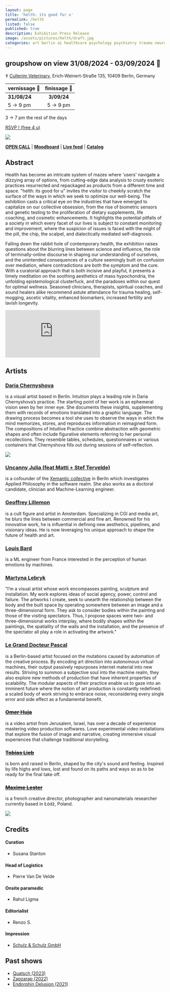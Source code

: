 ```yaml
---
layout: page
title: 'helth: its good for u'
permalink: /helth
listed: false
published: true
description: Exhibition Press Release
image: /assets/pictures/helth/draft.jpg
categories: art berlin ai healthcare psychology psychiatry trauma neurodivergency psychometry
---
```

## groupshow on view 31/08/2024 - 03/09/2024 :pill:

☤ [Culterim Veterinary](https://maps.app.goo.gl/n8wSqQJgBWbJH5cM9), Erich-Weinert-Straße 135, 10409 Berlin, Germany

| vernissage :syringe: | finissage :syringe:|
|----------|:--------:|
|  **31/08/24** | **3/09/24**  |
| 5 → 9 pm  | 5 → 9 pm  |

3 → 7 pm the rest of the days

<a href="https://forms.gle/2P5tKXJrkY6dEoga8" target="_blank" rel="noopener noreferrer" class="rsvp">RSVP ! (free 4 u)</a>

<img class='post-image' src="/assets/pictures/helth/draft.jpg">

  [**OPEN CALL**](https://www.instagram.com/p/C9M_rlPKYJq/) | [**Moodboard**](/assets/pdfs/helth_moodboard.pdf) | [**Live feed**](https://www.instagram.com/stories/highlights/18028619903001228/) | [**Catalog**](https://docs.google.com/spreadsheets/d/12iadk6rqcKg5T4r_tjgVPd2-8gRMnTSsnO2QnUgnTAs/edit?usp=drive_link)

## Abstract

Health has become an intricate system of mazes where 'users' navigate a dizzying array of options, from cutting-edge data analysis to crusty esoteric practices resurrected and repackaged as products from a different time and space. "helth: its good for u" invites the visitor to cheekily scratch the surface of the ways in which we seek to optimize our well-being. The exhibition casts a critical eye on the industries that have emerged to capitalize on our collective obsession, from the rise of biometric sensors and genetic testing to the proliferation of dietary supplements, life coaching, and cosmetic enhancements. It highlights the potential pitfalls of a society in which every facet of our lives is subject to constant monitoring and improvement, where the suspicion of issues is faced with the might of the pill, the chip, the scalpel, and dialectically mediated self-diagnosis.

Falling down the rabbit hole of contemporary health, the exhibition raises questions about the blurring lines between science and influence, the role of terminally-online discourse in shaping our understanding of ourselves, and the unintended consequences of a culture seemingly built on confusion over mediation, where contradictions are both the symptom and the cure. With a curatorial approach that is both incisive and playful, it presents a timely meditation on the soothing aesthetics of mass hypochondria, the unfolding epistemological clusterfuck, and the paradoxes within our quest for optimal wellness. Seasoned clinicians, therapists, spiritual coaches, and sound healers alike recommend astute attendance for trauma healing, self-mogging, ascetic vitality, enhanced biomarkers, increased fertility and lavish longevity.

<iframe class="post-video-reel" src="https://www.youtube.com/embed/kOuiJe5wKI4" frameborder="0" allowfullscreen></iframe>

## Artists

### [Daria Chernyshova](https://www.instagram.com/intuitive.practice/)

is a visual artist based in Berlin. Intuition plays a leading role in Daria Chernyshova’s practice. The starting point of her work is an ephemeral vision seen by her inner eye. She documents these insights, supplementing them with records of emotions translated into a graphic language. The drawing process becomes a tool she uses to observe the ways in which the mind memorizes, stores, and reproduces information in reimagined form. The compositions of Intuitive Practice combine abstraction with geometric shapes and often include figurative elements referring to her personal recollections. They resemble tables, schedules, questionnaires or various containers that Chernyshova fills out during sessions of self-reflection.

<img class='post-image' src="/assets/pictures/helth/event/irl1.jpeg">

### [Uncanny Julia (feat Matti + Stef Tervelde)](https://xemantic.com/)

is a cofounder of the [Xemantic collective](https://xemantic.com/) in Berlin which investigates Applied Philosophy in the software realm. She also works as a doctoral candidate, clinician and Machine-Learning engineer.

### [Geoffrey Lillemon](https://commercial.geoffreylillemon.com/)

is a cult figure and artist in Amsterdam. Specializing in CGI and media art, he blurs the lines between commercial and fine art. Renowned for his innovative work, he is influential in defining new aesthetics, pipelines, and visionary ideas. He is now leveraging his unique approach to shape the future of health and art.

### [Louis Bard](https://www.instagram.com/loup_ba/)

is a ML engineer from France interested in the perception of human emotions by machines.

### [Martyna Lebryk](https://www.martynalebryk.com)

"I’m a visual artist whose work encompasses painting, sculpture and installation. My work explores ideas of social agency, power, control and failure. The artworks I create, seek to unearth the relationship between the body and the built space by operating somewhere between an image and a three-dimensional form. They ask to consider bodies within the painting and those of the visiting spectators. Thus, I propose spaces were two- and three-dimensional works interplay, where bodily shapes within the paintings, the spatiality of the walls and the installation, and the presence of the spectator all play a role in activating the artwork."

### [Le Grand Docteur Pascal](https://nft.pascal.cc)

is a Berlin-based artist focused on the mutations caused by automation of the creative process. By encoding art direction into autonomous virtual machines, their output passively repurposes internet material into new results. Striving to summon a subjective soul into the machine realm, they also explore new methods of production that have inherent properties of scalability. The modular aspects of their practice enable us to gaze into an imminent future where the notion of art production is constantly redefined: a scaled body of work striving to embrace noise, reconsidering every single error and side effect as a fundamental benefit.

### ~~[Omer Huja](https://www.instagram.com/omer_hood_ja/)~~

is a video artist from Jerusalem, Israel, has over a decade of experience mastering video production softwares. Love experimental video installations that explore the fusion of image and narrative, creating immersive visual experiences that challenge traditional storytelling.

### ~~[Tobias Lieb](https://www.instagram.com/personal_cringe/)~~

is born and raised in Berlin, shaped by the city's sound and feeling. Inspired by life highs and lows, lost and found on its paths and ways so as to be ready for the final take off.

### ~~[Maxime Lester](https://www.instagram.com/maximelester/)~~

is a french creative director, photographer and nanomaterials researcher currently based in Łódź, Poland.

<img class='post-image' src="/assets/pictures/helth/pskl.jpg">

## Credits

#### Curation

- Susana Stanton

#### Head of Logistics

- Pierre Van De Velde

#### Onsite paramedic

- Rahul Ligma

#### Editorialist

- Renzo S.

#### Impression

- [Schulz & Schulz GmbH](https://schulzundschulz.de/)

## Past shows

- [Quatsch (2023)](/quatsch)
- [Zapzarap (2022)](/zapzarap)
- [Endorphin Delusion (2021)](/endorphin-delusion)
